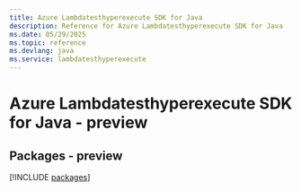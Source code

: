 ```yaml
---
title: Azure Lambdatesthyperexecute SDK for Java
description: Reference for Azure Lambdatesthyperexecute SDK for Java
ms.date: 05/29/2025
ms.topic: reference
ms.devlang: java
ms.service: lambdatesthyperexecute
---
```

# Azure Lambdatesthyperexecute SDK for Java - preview
## Packages - preview
[!INCLUDE [packages](lambdatesthyperexecute-index.md)]